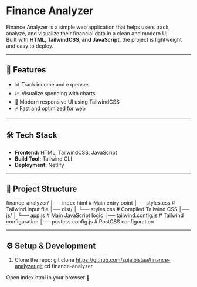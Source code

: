 #  Finance Analyzer

Finance Analyzer is a simple web application that helps users track, analyze, and visualize their financial data in a clean and modern UI.  
Built with **HTML, TailwindCSS, and JavaScript**, the project is lightweight and easy to deploy.

---

## 🚀 Features
- 📊 Track income and expenses  
- 📈 Visualize spending with charts  
- 🎨 Modern responsive UI using TailwindCSS  
- ⚡ Fast and optimized for web  

---

## 🛠️ Tech Stack
- **Frontend:** HTML, TailwindCSS, JavaScript  
- **Build Tool:** Tailwind CLI  
- **Deployment:** Netlify  

---

## 📂 Project Structure
finance-analyzer/
│── index.html # Main entry point
│── styles.css # Tailwind input file
│── dist/
│ └── styles.css # Compiled Tailwind CSS
│── js/
│ └── app.js # Main JavaScript logic
│── tailwind.config.js # Tailwind configuration
│── postcss.config.js # PostCSS configuration


---

## ⚙️ Setup & Development
1. Clone the repo:
   git clone https://github.com/sujalbistaa/finance-analyzer.git
   cd finance-analyzer
  
Open index.html in your browser 🎉
